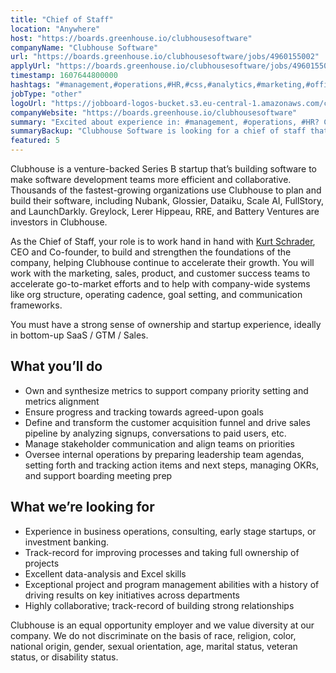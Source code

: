 ```yaml
---
title: "Chief of Staff"
location: "Anywhere"
host: "https://boards.greenhouse.io/clubhousesoftware"
companyName: "Clubhouse Software"
url: "https://boards.greenhouse.io/clubhousesoftware/jobs/4960155002"
applyUrl: "https://boards.greenhouse.io/clubhousesoftware/jobs/4960155002#app"
timestamp: 1607644800000
hashtags: "#management,#operations,#HR,#css,#analytics,#marketing,#office"
jobType: "other"
logoUrl: "https://jobboard-logos-bucket.s3.eu-central-1.amazonaws.com/clubhouse-software"
companyWebsite: "https://boards.greenhouse.io/clubhousesoftware"
summary: "Excited about experience in: #management, #operations, #HR? Check out this job post!"
summaryBackup: "Clubhouse Software is looking for a chief of staff that has experience in: #management, #operations, #sales."
featured: 5
---
```


Clubhouse is a venture-backed Series B startup that’s building software to make software development teams more efficient and collaborative. Thousands of the fastest-growing organizations use Clubhouse to plan and build their software, including Nubank, Glossier, Dataiku, Scale AI, FullStory, and LaunchDarkly. Greylock, Lerer Hippeau, RRE, and Battery Ventures are investors in Clubhouse. 

As the Chief of Staff, your role is to work hand in hand with [Kurt Schrader](https://www.linkedin.com/in/kurt/), CEO and Co-founder, to build and strengthen the foundations of the company, helping Clubhouse continue to accelerate their growth. You will work with the marketing, sales, product, and customer success teams to accelerate go-to-market efforts and to help with company-wide systems like org structure, operating cadence, goal setting, and communication frameworks. 

You must have a strong sense of ownership and startup experience, ideally in bottom-up SaaS / GTM / Sales.

## What you’ll do

*   Own and synthesize metrics to support company priority setting and metrics alignment
*   Ensure progress and tracking towards agreed-upon goals
*   Define and transform the customer acquisition funnel and drive sales pipeline by analyzing signups, conversations to paid users, etc.
*   Manage stakeholder communication and align teams on priorities
*   Oversee internal operations by preparing leadership team agendas, setting forth and tracking action items and next steps, managing OKRs, and support boarding meeting prep

## What we’re looking for

*   Experience in business operations, consulting, early stage startups, or investment banking.
*   Track-record for improving processes and taking full ownership of projects
*   Excellent data-analysis and Excel skills 
*   Exceptional project and program management abilities with a history of driving results on key initiatives across departments
*   Highly collaborative; track-record of building strong relationships

Clubhouse is an equal opportunity employer and we value diversity at our company. We do not discriminate on the basis of race, religion, color, national origin, gender, sexual orientation, age, marital status, veteran status, or disability status.
